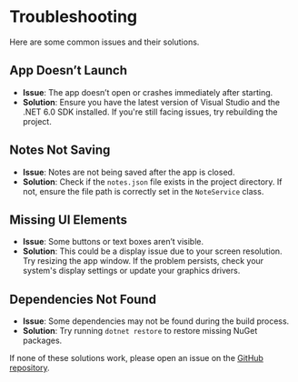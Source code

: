 
# Troubleshooting

Here are some common issues and their solutions.

## App Doesn’t Launch

- **Issue**: The app doesn’t open or crashes immediately after starting.
- **Solution**: Ensure you have the latest version of Visual Studio and the .NET 6.0 SDK installed. If you're still facing issues, try rebuilding the project.

## Notes Not Saving

- **Issue**: Notes are not being saved after the app is closed.
- **Solution**: Check if the `notes.json` file exists in the project directory. If not, ensure the file path is correctly set in the `NoteService` class.

## Missing UI Elements

- **Issue**: Some buttons or text boxes aren’t visible.
- **Solution**: This could be a display issue due to your screen resolution. Try resizing the app window. If the problem persists, check your system's display settings or update your graphics drivers.

## Dependencies Not Found

- **Issue**: Some dependencies may not be found during the build process.
- **Solution**: Try running `dotnet restore` to restore missing NuGet packages.

If none of these solutions work, please open an issue on the [GitHub repository](https://github.com/mustafaC0der/Flora).
    